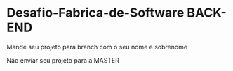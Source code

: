 # Desafio-Fabrica-de-Software BACK-END

Mande seu projeto para branch com o seu nome e sobrenome

Não enviar seu projeto para a MASTER
